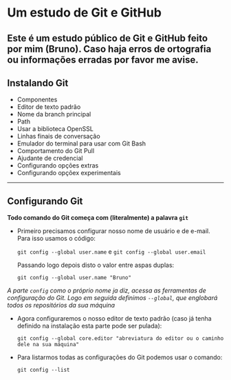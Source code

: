 # Um estudo de Git e GitHub

**Este é um estudo público de Git e GitHub feito por mim (Bruno). Caso haja erros de ortografia ou informações erradas por favor me avise.**
---
## Instalando Git

* Componentes
* Editor de texto padrão
* Nome da branch principal
* Path
* Usar a biblioteca OpenSSL
* Linhas finais de conversação 
* Emulador do terminal para usar com Git Bash
* Comportamento do Git Pull
* Ajudante de credencial
* Configurando opções extras
* Configurando opçõex experimentais
---

## Configurando Git

**Todo comando do Git começa com (literalmente) a palavra `git`**

* Primeiro precisamos configurar nosso nome de usuário e de e-mail. Para isso usamos o código:

   `git config --global user.name` e `git config --global user.email`
   
   Passando logo depois disto o valor entre aspas duplas:

   `git config --global user.name "Bruno"`

*A parte `config` como o próprio nome ja diz, acessa as ferramentas de configuração do Git. Logo em seguida definimos `--global`, que englobará todos os repositórios da sua máquina*

* Agora configuraremos o nosso editor de texto padrão (caso já tenha definido na instalação esta parte pode ser pulada):

   `git config --global core.editor "abreviatura do editor ou o caminho dele na sua máquina"`


* Para listarmos todas as configurações do Git podemos usar o comando:

   `git config --list`


